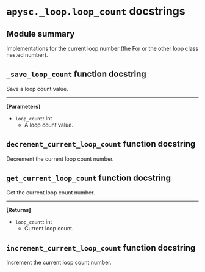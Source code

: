 # `apysc._loop.loop_count` docstrings

## Module summary

Implementations for the current loop number (the For or the other loop class nested number).

## `_save_loop_count` function docstring

Save a loop count value.<hr>

**[Parameters]**

- `loop_count`: int
  - A loop count value.

## `decrement_current_loop_count` function docstring

Decrement the current loop count number.

## `get_current_loop_count` function docstring

Get the current loop count number.<hr>

**[Returns]**

- `loop_count`: int
  - Current loop count.

## `increment_current_loop_count` function docstring

Increment the current loop count number.
